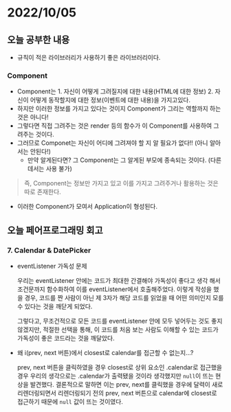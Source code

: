 # 2022/10/05

## 오늘 공부한 내용

- 규칙이 적은 라이브러리가 사용하기 좋은 라이브러리이다.

### Component

- Component는 1. 자신이 어떻게 그려질지에 대한 내용(HTML에 대한 정보) 2. 자신이 어떻게 동작할지에 대한 정보(이벤트에 대한 내용)을 가지고있다.
- 하지만 이러한 정보를 가지고 있다는 것이지 Component가 그리는 역할까지 하는 것은 아니다!
- 그렇다면 직접 그려주는 것은 render 등의 함수가 이 Component를 사용하여 그려주는 것이다.
- 그러므로 Componet는 자신이 어디에 그려져야 할 지 알 필요가 없다!! (아니 알아서는 안된다!)
    - 만약 알게된다면? 그 Component는 그 알게된 부모에 종속되는 것이다. (다른데서는 사용 불가)

> 즉, Component는 정보만 가지고 있고 이를 가지고 그려주거나 활용하는 것은 따로 존재한다.
> 
- 이러한 Component가 모여서 Application이 형성된다.

## 오늘 페어프로그래밍 회고

### 7. Calendar & DatePicker

- eventListener 가독성 문제
    
    우리는 eventListener 안에는 코드가 최대한 간결해야 가독성이 좋다고 생각 해서 조건문까지 함수화하여 이를 eventListener에서 호출해주었다. 이렇게 작성을 했을 경우, 코드를 짠 사람이 아닌 제 3자가 해당 코드를 읽었을 때 어떤 의미인지 모를 수 있다는 것을 깨닫게 되었다.
    
    그렇다고, 무조건적으로 모든 코드를 eventListener 안에 모두 넣어두는 것도 좋지 않겠지만, 적절한 선택을 통해, 이 코드를 처음 보는 사람도 이해할 수 있는 코드가 가독성이 좋은 코드라는 것을 깨달았다.
    
- 왜 i(prev, next 버튼)에서 closest로 calendar를 접근할 수 없는지...?
    
    prev, next 버튼을 클릭하였을 경우 closest로 상위 요소인 .calendar로 접근했을 경우 우리의 생각으로는 .calendar가 출력됐을 것이라 생각했지만 `null`이 뜨는 현상을 발견했다. 결론적으로 말하면 이는 prev, next를 클릭했을 경우에 달력이 새로 리렌더링되면서 리렌더링되기 전의 prev, next 버튼으로  calendar에 closest로 접근하기 때문에 `null` 값이 뜨는 것이였다.